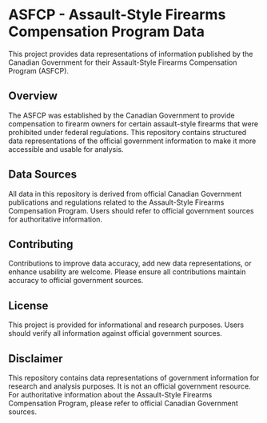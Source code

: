 # ASFCP - Assault-Style Firearms Compensation Program Data

This project provides data representations of information published by the Canadian Government for their Assault-Style Firearms Compensation Program (ASFCP).

## Overview

The ASFCP was established by the Canadian Government to provide compensation to firearm owners for certain assault-style firearms that were prohibited under federal regulations. This repository contains structured data representations of the official government information to make it more accessible and usable for analysis.

## Data Sources

All data in this repository is derived from official Canadian Government publications and regulations related to the Assault-Style Firearms Compensation Program. Users should refer to official government sources for authoritative information.

## Contributing

Contributions to improve data accuracy, add new data representations, or enhance usability are welcome. Please ensure all contributions maintain accuracy to official government sources.

## License

This project is provided for informational and research purposes. Users should verify all information against official government sources.

## Disclaimer

This repository contains data representations of government information for research and analysis purposes. It is not an official government resource. For authoritative information about the Assault-Style Firearms Compensation Program, please refer to official Canadian Government sources.
